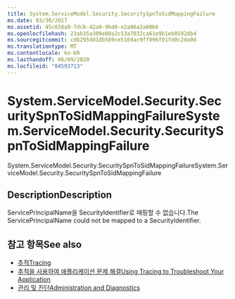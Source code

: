 ```yaml
---
title: System.ServiceModel.Security.SecuritySpnToSidMappingFailure
ms.date: 03/30/2017
ms.assetid: 45c658a9-7dcb-42a9-9bd0-e2a06a2a00b6
ms.openlocfilehash: 23ab35a309e00a2c53a7032ca61e9b1eb0592db4
ms.sourcegitcommit: cdb295dd1db589ce5169ac9ff096f01fd0c2da9d
ms.translationtype: MT
ms.contentlocale: ko-KR
ms.lasthandoff: 06/09/2020
ms.locfileid: "84593713"
---
```

# <a name="systemservicemodelsecuritysecurityspntosidmappingfailure"></a><span data-ttu-id="58506-102">System.ServiceModel.Security.SecuritySpnToSidMappingFailure</span><span class="sxs-lookup"><span data-stu-id="58506-102">System.ServiceModel.Security.SecuritySpnToSidMappingFailure</span></span>
<span data-ttu-id="58506-103">System.ServiceModel.Security.SecuritySpnToSidMappingFailure</span><span class="sxs-lookup"><span data-stu-id="58506-103">System.ServiceModel.Security.SecuritySpnToSidMappingFailure</span></span>  
  
## <a name="description"></a><span data-ttu-id="58506-104">Description</span><span class="sxs-lookup"><span data-stu-id="58506-104">Description</span></span>  
 <span data-ttu-id="58506-105">ServicePrincipalName을 SecurityIdentifier로 매핑할 수 없습니다.</span><span class="sxs-lookup"><span data-stu-id="58506-105">The ServicePrincipalName could not be mapped to a SecurityIdentifier.</span></span>  
  
## <a name="see-also"></a><span data-ttu-id="58506-106">참고 항목</span><span class="sxs-lookup"><span data-stu-id="58506-106">See also</span></span>

- [<span data-ttu-id="58506-107">추적</span><span class="sxs-lookup"><span data-stu-id="58506-107">Tracing</span></span>](index.md)
- [<span data-ttu-id="58506-108">추적을 사용하여 애플리케이션 문제 해결</span><span class="sxs-lookup"><span data-stu-id="58506-108">Using Tracing to Troubleshoot Your Application</span></span>](using-tracing-to-troubleshoot-your-application.md)
- [<span data-ttu-id="58506-109">관리 및 진단</span><span class="sxs-lookup"><span data-stu-id="58506-109">Administration and Diagnostics</span></span>](../index.md)
